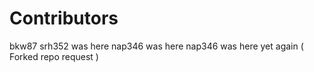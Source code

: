 # Contributors

bkw87
srh352 was here
nap346 was here
nap346 was here yet again ( Forked repo request )
